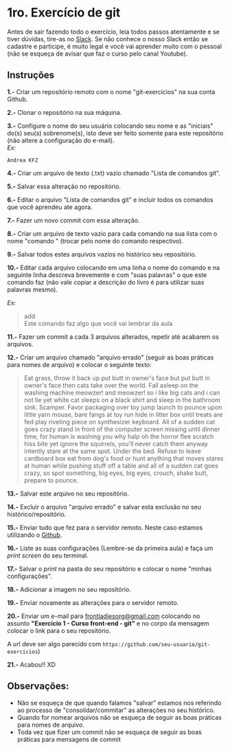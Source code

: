 # 1ro. Exercício de git
Antes de sair fazendo todo o exercício, leia todos passos atentamente e se tiver dúvidas, tire-as  no [Slack](https://github.com/abc-dev/slack). Se não conhece o nosso Slack então se cadastre e participe, é muito legal e você vai aprender muito com o pessoal (não se esqueça de avisar que faz o curso pelo canal Youtube).  

## Instruções

**1.-** Criar um repositório remoto com o nome "git-exercicios" na sua conta Github.  

**2.-** Clonar o repositório na sua máquina.  

**3.-** Configure o nome do seu usuário colocando seu nome e as "iniciais" do(s) seu(s) sobrenome(s), isto deve ser feito somente para este repositório (não altere a configuração do e-mail).  
  *Ex:*   
  ```
  Andrea KFZ
  ```

**4.-** Criar um arquivo de texto (.txt) vazio chamado "Lista de comandos git".  

**5.-** Salvar essa alteração no repositório.  

**6.-** Editar o arquivo "Lista de comandos git" e incluir todos os comandos que você aprendeu ate agora.  

**7.-** Fazer um novo commit com essa alteração.  

**8.-** Criar um arquivo de texto vazio para cada comando na sua lista com o nome "comando <nome do comando>" (trocar <nome do comando> pelo nome do comando respectivo).  

**9.-** Salvar todos estes arquivos vazios no histórico seu repositório.  

**10.-** Editar cada arquivo colocando em uma linha o nome do comando e na seguinte linha descreva brevemente e com "suas palavras" o que este comando faz (não vale copiar a descrição do livro é para utilizar suas palavras mesmo).   

*Ex:*  
> add  
> Este comando faz algo que você vai lembrar da aula  

**11.-** Fazer um commit a cada 3 arquivos alterados, repetir até acabarem os arquivos.  

**12.-** Criar um arquivo chamado "arquivo errado" (seguir as boas práticas para nomes de arquivo) e colocar o seguinte texto:   

> Eat grass, throw it back up put butt in owner's face but put butt in owner's face then cats take over the world. 
> Fall asleep on the washing machine meowzer! and meowzer! so i like big cats and i can not lie yet white cat sleeps on a black shirt and sleep in the bathroom sink. Scamper. Favor packaging over toy jump launch to pounce upon little yarn mouse, bare fangs at toy run hide in litter box until treats are fed play riveting piece on synthesizer keyboard. 
> All of a sudden cat goes crazy stand in front of the computer screen missing until dinner time, for human is washing you why halp oh the horror flee scratch hiss bite yet ignore the squirrels, you'll never catch them anyway intently stare at the same spot. 
> Under the bed. Refuse to leave cardboard box eat from dog's food or hunt anything that moves stares at human while pushing stuff off a table and all of a sudden cat goes crazy, so spot something, big eyes, big eyes, crouch, shake butt, prepare to pounce.  

**13.-** Salvar este arquivo no seu repositório.  

**14.-** Excluir o arquivo "arquivo errado" e salvar esta exclusão no seu histórico/repositório.  

**15.-** Enviar tudo que fez para o servidor remoto. Neste caso estamos utilizando o [Github](https://github.com/).  

**16.-** Liste as suas configurações (Lembre-se da primeira aula) e faça um *print screen* do seu terminal.  

**17.-** Salvar o *print* na pasta do seu repositório e colocar o nome "minhas configurações".  

**18.-** Adicionar a imagem no seu repositório.  

**19.-** Enviar novamente as alterações para o servidor remoto.  

**20.-** Enviar um e-mail para frontladiesorg@gmail.com colocando no assunto **"Exercício 1 - Curso front-end - git"** e no corpo da mensagem colocar o link para o seu repositório.  

A url deve ser algo parecido com `https://github.com/seu-usuario/git-exercicios`)  

**21.-** Acabou!! XD  

## Observações:
- Não se esqueça de que quando falamos "salvar" estamos nos referindo ao processo de "consolidar/commitar" as alterações no seu histórico.
- Quando for nomear arquivos não se esqueça de seguir as boas práticas para nomes de arquivo.
- Toda vez que fizer um commit não se esqueça de seguir as boas práticas para mensagens de commit
